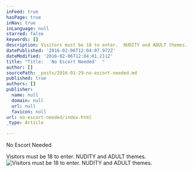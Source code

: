 ```yaml
---
inFeed: true
hasPage: true
inNav: true
inLanguage: null
starred: false
keywords: []
description: Visitors must be 18 to enter.  NUDITY and ADULT themes.
datePublished: '2016-02-06T12:04:07.972Z'
dateModified: '2016-02-06T12:04:01.211Z'
title: "Title:  'No Escort Needed'  "
author: []
sourcePath: _posts/2016-01-29-no-escort-needed.md
published: true
authors: []
publisher:
  name: null
  domain: null
  url: null
  favicon: null
url: no-escort-needed/index.html
_type: Article

---
```

No Escort Needed

Visitors must be 18 to enter.  NUDITY and ADULT themes.
![Visitors must be 18 to enter.  NUDITY and ADULT themes.](https://s3-us-west-2.amazonaws.com/the-grid-img/p/9f232f61f59e28212471aee7d9a020691c35aa64.jpg)